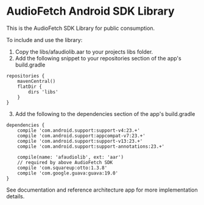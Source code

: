 # AudioFetch Android SDK Library

This is the AudioFetch SDK Library for public consumption.

To include and use the library:

1.  Copy the libs/afaudiolib.aar to your projects libs folder.
2.  Add the following snippet to your repositories section of the app's build.gradle

```
repositories {
    mavenCentral()
    flatDir {
        dirs 'libs'
    }
}
```

3.  Add the following to the dependencies section of the app's build.gradle

```
dependencies {
    compile 'com.android.support:support-v4:23.+'
    compile 'com.android.support:appcompat-v7:23.+'
    compile 'com.android.support:support-v13:23.+'
    compile 'com.android.support:support-annotations:23.+'

    compile(name: 'afaudiolib', ext: 'aar')
    // required by above AudioFetch SDK
    compile 'com.squareup:otto:1.3.8'
    compile 'com.google.guava:guava:19.0'
}
```

See documentation and reference architecture app for more implementation details.
